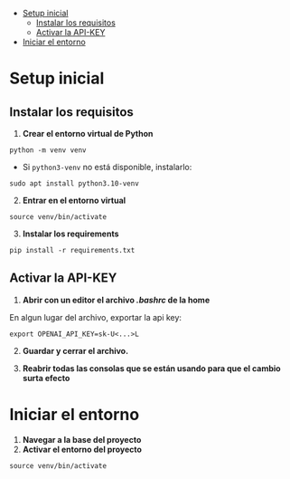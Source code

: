 
- [Setup inicial](#setup-inicial)
  - [Instalar los requisitos](#instalar-los-requisitos)
  - [Activar la API-KEY](#activar-la-api-key)
- [Iniciar el entorno](#iniciar-el-entorno)


# Setup inicial

## Instalar los requisitos

1. **Crear el entorno virtual de Python**

`python -m venv venv`

- Si `python3-venv` no está disponible, instalarlo:

`sudo apt install python3.10-venv`

2. **Entrar en el entorno virtual**

`source venv/bin/activate`

3. **Instalar los requirements**

`pip install -r requirements.txt`

## Activar la API-KEY

1. **Abrir con un editor el archivo *.bashrc* de la home**

En algun lugar del archivo, exportar la api key:

`export OPENAI_API_KEY=sk-U<...>L`

2. **Guardar y cerrar el archivo.**

3. **Reabrir todas las consolas que se están usando para que el cambio surta efecto**

# Iniciar el entorno

1. **Navegar a la base del proyecto**
2. **Activar el entorno del proyecto**

`source venv/bin/activate`
